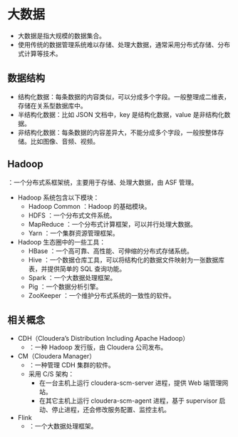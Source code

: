 # 大数据

- 大数据是指大规模的数据集合。
- 使用传统的数据管理系统难以存储、处理大数据，通常采用分布式存储、分布式计算等技术。

## 数据结构

- 结构化数据：每条数据的内容类似，可以分成多个字段。一般整理成二维表，存储在关系型数据库中。
- 半结构化数据：比如 JSON 文档中，key 是结构化数据，value 是非结构化数据。
- 非结构化数据：每条数据的内容差异大，不能分成多个字段，一般按整体存储。比如图像、音频、视频。

## Hadoop

：一个分布式系框架统，主要用于存储、处理大数据，由 ASF 管理。
- Hadoop 系统包含以下模块：
  - Hadoop Common ：Hadoop 的基础模块。
  - HDFS ：一个分布式文件系统。
  - MapReduce ：一个分布式计算框架，可以并行处理大数据。
  - Yarn ：一个集群资源管理框架。
- Hadoop 生态圈中的一些工具：
  - HBase ：一个高可靠、高性能、可伸缩的分布式存储系统。
  - Hive ：一个数据仓库工具，可以将结构化的数据文件映射为一张数据库表，并提供简单的 SQL 查询功能。
  - Spark ：一个大数据处理框架。
  - Pig ：一个数据分析引擎。
  - ZooKeeper ：一个维护分布式系统的一致性的软件。

## 相关概念

- CDH（Cloudera’s Distribution Including Apache Hadoop）
  - ：一种 Hadoop 发行版，由 Cloudera 公司发布。
- CM（Cloudera Manager）
  - ：一种管理 CDH 集群的软件。
  - 采用 C/S 架构：
    - 在一台主机上运行 cloudera-scm-server 进程，提供 Web 端管理网站。
    - 在其它主机上运行 cloudera-scm-agent 进程，基于 supervisor 启动、停止进程，还会修改服务配置、监控主机。
- Flink
  - ：一个大数据处理框架。
